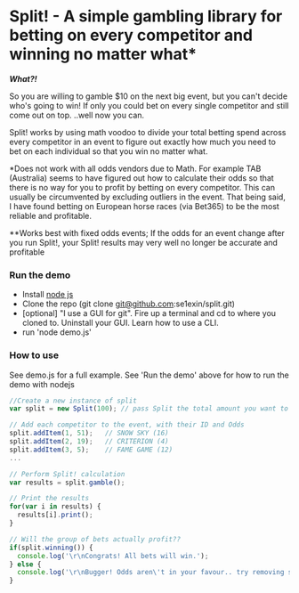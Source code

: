 # Split! - A simple gambling library for betting on every competitor and winning no matter what* 
***What?!*** 
 
So you are willing to gamble $10 on the next big event, but you can't decide who's going to win! If only you could bet on every single competitor and still come out on top. ..well now you can. 
 
Split! works by using math voodoo to divide your total betting spend across every competitor in an event to figure out exactly how much you need to bet on each individual so that you win no matter what. 
 
*Does not work with all odds vendors due to Math. For example TAB (Australia) seems to have figured out how to calculate their odds so that there is no way for you to profit by betting on every competitor. This can usually be circumvented by excluding outliers in the event. That being said, I have found betting on European horse races (via Bet365) to be the most reliable and profitable.
 
**Works best with fixed odds events; If the odds for an event change after you run Split!, your Split! results may very well no longer be accurate and profitable

### Run the demo
* Install [node js](https://docs.npmjs.com/getting-started/installing-node)
* Clone the repo (git clone git@github.com:se1exin/split.git)
*  [optional] "I use a GUI for git". Fire up a terminal and cd to where you cloned to. Uninstall your GUI. Learn how to use a CLI.
*  run 'node demo.js'

### How to use
See demo.js for a full example. See 'Run the demo' above for how to run the demo with nodejs
```javascript
//Create a new instance of split
var split = new Split(100); // pass Split the total amount you want to spend on the event.

// Add each competitor to the event, with their ID and Odds
split.addItem(1, 51);   // SNOW SKY (16)
split.addItem(2, 19);   // CRITERION (4)
split.addItem(3, 5);    // FAME GAME (12)
...

// Perform Split! calculation
var results = split.gamble();

// Print the results
for(var i in results) {
  results[i].print();
}

// Will the group of bets actually profit??
if(split.winning()) {
  console.log('\r\nCongrats! All bets will win.');
} else {
  console.log('\r\nBugger! Odds aren\'t in your favour.. try removing some outliers.');
}
```